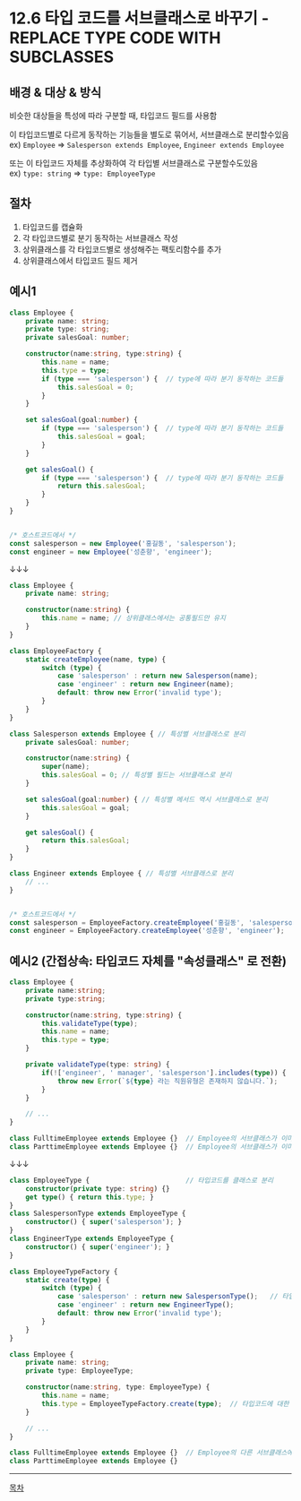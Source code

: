 # 12.6 타입 코드를 서브클래스로 바꾸기 - REPLACE TYPE CODE WITH SUBCLASSES


## 배경 & 대상 & 방식

비슷한 대상들을 특성에 따라 구분할 때, 타입코드 필드를 사용함  

이 타입코드별로 다르게 동작하는 기능들을 별도로 묶어서, 서브클래스로 분리할수있음  
ex) `Employee` => `Salesperson extends Employee`, `Engineer extends Employee`

또는 이 타입코드 자체를 추상화하여 각 타입별 서브클래스로 구분할수도있음  
ex) `type: string` => `type: EmployeeType`



## 절차

1) 타입코드를 캡슐화
2) 각 타입코드별로 분기 동작하는 서브클래스 작성
3) 상위클래스를 각 타입코드별로 생성해주는 팩토리함수를 추가
4) 상위클래스에서 타입코드 필드 제거



## 예시1

```typescript
class Employee {
    private name: string;
    private type: string;
    private salesGoal: number;

    constructor(name:string, type:string) {
        this.name = name;
        this.type = type;
        if (type === 'salesperson') {  // type에 따라 분기 동작하는 코드들
            this.salesGoal = 0;
        }
    }

    set salesGoal(goal:number) {
        if (type === 'salesperson') {  // type에 따라 분기 동작하는 코드들
            this.salesGoal = goal;
        }
    }

    get salesGoal() {
        if (type === 'salesperson') {  // type에 따라 분기 동작하는 코드들
            return this.salesGoal;
        }
    }
}


/* 호스트코드에서 */
const salesperson = new Employee('홍길동', 'salesperson');
const engineer = new Employee('성춘향', 'engineer');
```

↓↓↓

```typescript
class Employee {
    private name: string;

    constructor(name:string) {
        this.name = name; // 상위클래스에서는 공통필드만 유지
    }
}

class EmployeeFactory {
    static createEmployee(name, type) {
        switch (type) {
            case 'salesperson' : return new Salesperson(name);
            case 'engineer' : return new Engineer(name);
            default: throw new Error('invalid type');
        }
    }
}

class Salesperson extends Employee { // 특성별 서브클래스로 분리
    private salesGoal: number;

    constructor(name:string) {
        super(name);
        this.salesGoal = 0; // 특성별 필드는 서브클래스로 분리
    }

    set salesGoal(goal:number) { // 특성별 메서드 역시 서브클래스로 분리
        this.salesGoal = goal;
    }

    get salesGoal() {
        return this.salesGoal;
    }
}

class Engineer extends Employee { // 특성별 서브클래스로 분리
    // ...
}


/* 호스트코드에서 */
const salesperson = EmployeeFactory.createEmployee('홍길동', 'salesperson');  // 팩토리로 인스턴스 생성
const engineer = EmployeeFactory.createEmployee('성춘향', 'engineer');
```



## 예시2 (간접상속: 타입코드 자체를 "속성클래스" 로 전환)

```typescript
class Employee {
    private name:string;
    private type:string;

    constructor(name:string, type:string) {
        this.validateType(type);
        this.name = name;
        this.type = type;
    }

    private validateType(type: string) {
        if(!['engineer', ' manager', 'salesperson'].includes(type)) {    // 타입코드에 대한 검증처리가 엉뚱한곳에서 동작하고있음
            throw new Error(`${type} 라는 직원유형은 존재하지 않습니다.`);
        }
    }

    // ...
}

class FulltimeEmployee extends Employee {}  // Employee의 서브클래스가 이미 존재
class ParttimeEmployee extends Employee {}  // Employee의 서브클래스가 이미 존재
```

↓↓↓

```typescript
class EmployeeType {                        // 타입코드를 클래스로 분리
    constructor(private type: string) {}
    get type() { return this.type; }
}
class SalespersonType extends EmployeeType {
    constructor() { super('salesperson'); }
}
class EngineerType extends EmployeeType {
    constructor() { super('engineer'); }
}

class EmployeeTypeFactory {
    static create(type) {
        switch (type) {
            case 'salesperson' : return new SalespersonType();   // 타입코드 유효성검사 책임을 팩토리함수로 이동
            case 'engineer' : return new EngineerType();
            default: throw new Error('invalid type');
        }
    }
}

class Employee {
    private name: string;
    private type: EmployeeType;

    constructor(name:string, type: EmployeeType) {
        this.name = name;
        this.type = EmployeeTypeFactory.create(type);  // 타입코드에 대한 관심사 제거
    }

    // ...
}

class FulltimeEmployee extends Employee {}  // Employee의 다른 서브클래스에서도 타입코드 관련 검증처리 동일하게 동작함
class ParttimeEmployee extends Employee {}
```

---
[목차](../README.md)

